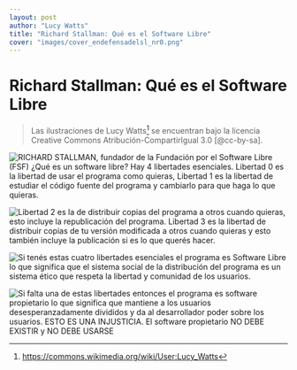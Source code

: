 ```yaml
---
layout: post
author: "Lucy Watts"
title: "Richard Stallman: Qué es el Software Libre"
cover: "images/cover_endefensadelsl_nr0.png"
---
```


Richard Stallman: Qué es el Software Libre
==========================================

> Las ilustraciones de Lucy Watts[^1] se encuentran bajo la licencia
> Creative Commons Atribución-CompartirIgual 3.0 [@cc-by-sa].


[^1]: https://commons.wikimedia.org/wiki/User:Lucy_Watts

![RICHARD STALLMAN, fundador de la Fundación por el Software Libre (FSF)
¿Qué es un software libre?  Hay 4 libertades esenciales. Libertad 0 es
la libertad de usar el programa como quieras, Libertad 1 es la libertad
de estudiar el código fuente del programa y cambiarlo para que haga lo
que quieras.](images/rms-1.png)

![Libertad 2 es la de distribuir copias del programa a otros cuando
quieras, esto incluye la republicación del programa.  Libertad 3 es la
libertad de distribuir copias de tu versión modificada a otros cuando
quieras y esto también incluye la publicación si es lo que querés
hacer.](images/rms-2.png)

![Si tenés estas cuatro libertades esenciales el programa es Software
Libre lo que significa que el sistema social de la distribución del
programa es un sistema ético que respeta la libertad y comunidad de los
usuarios.](images/rms-3.png)

![Si falta una de estas libertades entonces el programa es software
propietario lo que significa que mantiene a los usuarios
desesperanzadamente divididos y da al desarrollador poder sobre los
usuarios. ESTO ES UNA INJUSTICIA. El software propietario NO DEBE
EXISTIR y NO DEBE USARSE](images/rms-4.png)
